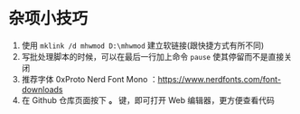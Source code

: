 
# 杂项小技巧


1. 使用 `mklink /d mhwmod D:\mhwmod` 建立软链接(跟快捷方式有所不同)
2. 写批处理脚本的时候，可以在最后一行加上命令 `pause` 使其停留而不是直接关闭
3. 推荐字体 0xProto Nerd Font Mono ：https://www.nerdfonts.com/font-downloads
4. 在 Github 仓库页面按下 **。** 键，即可打开 Web 编辑器，更方便查看代码

